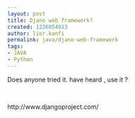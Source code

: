 ```yaml
---
layout: post
title: Djano web framework?
created: 1226954913
author: lior.kanfi
permalink: java/djano-web-framework
tags:
- JAVA
- Python
---
```

<p>Does anyone tried it. have heard , use it ?</p><p>&nbsp;</p><p>http://www.djangoproject.com/</p>
